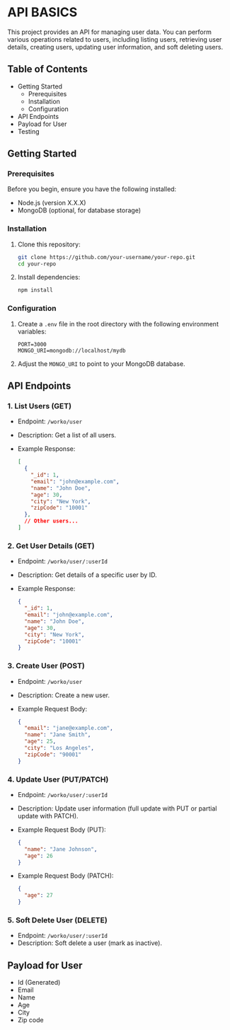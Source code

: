 # API BASICS

This project provides an API for managing user data. You can perform various operations related to users, including listing users, retrieving user details, creating users, updating user information, and soft deleting users.

## Table of Contents

- Getting Started
  - Prerequisites
  - Installation
  - Configuration
- API Endpoints
- Payload for User
- Testing

## Getting Started

### Prerequisites

Before you begin, ensure you have the following installed:

- Node.js (version X.X.X)
- MongoDB (optional, for database storage)

### Installation

1. Clone this repository:

   ```bash
   git clone https://github.com/your-username/your-repo.git
   cd your-repo
   ```

   

2. Install dependencies:

   ```bash
   npm install
   ```

   

### Configuration

1. Create a `.env` file in the root directory with the following environment variables:

   ```
   PORT=3000
   MONGO_URI=mongodb://localhost/mydb
   ```

   

2. Adjust the `MONGO_URI` to point to your MongoDB database.

## API Endpoints

### 1. List Users (GET)

- Endpoint: `/worko/user`

- Description: Get a list of all users.

- Example Response:

  ```json
  [
    {
      "_id": 1,
      "email": "john@example.com",
      "name": "John Doe",
      "age": 30,
      "city": "New York",
      "zipCode": "10001"
    },
    // Other users...
  ]
  ```

### 2. Get User Details (GET)

- Endpoint: `/worko/user/:userId`

- Description: Get details of a specific user by ID.

- Example Response:

  ```json
  {
    "_id": 1,
    "email": "john@example.com",
    "name": "John Doe",
    "age": 30,
    "city": "New York",
    "zipCode": "10001"
  }
  ```

### 3. Create User (POST)

- Endpoint: `/worko/user`

- Description: Create a new user.

- Example Request Body:

  ```json
  {
    "email": "jane@example.com",
    "name": "Jane Smith",
    "age": 25,
    "city": "Los Angeles",
    "zipCode": "90001"
  }
  ```

### 4. Update User (PUT/PATCH)

- Endpoint: `/worko/user/:userId`

- Description: Update user information (full update with PUT or partial update with PATCH).

- Example Request Body (PUT):

  ```json
  {
    "name": "Jane Johnson",
    "age": 26
  }
  ```

- Example Request Body (PATCH):

  ```json
  {
    "age": 27
  }
  ```

### 5. Soft Delete User (DELETE)

- Endpoint: `/worko/user/:userId`
- Description: Soft delete a user (mark as inactive).

## Payload for User

- Id (Generated)
- Email
- Name
- Age
- City
- Zip code
